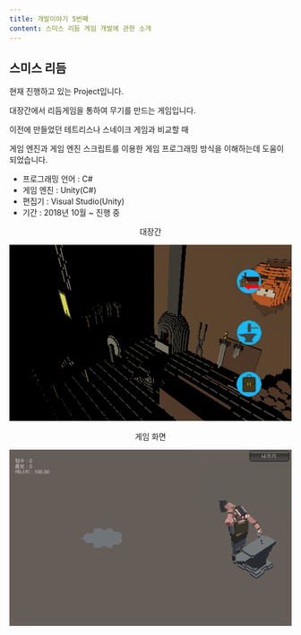 ```yaml
---
title: 개발이야기 5번째
content: 스미스 리듬 게임 개발에 관한 소개
---
```


## 스미스 리듬

현재 진행하고 있는 Project입니다.

대장간에서 리듬게임을 통하여 무기를 만드는 게임입니다.

이전에 만들었던 테트리스나 스네이크 게임과 비교할 때

게임 엔진과 게임 엔진 스크립트를 이용한 게임 프로그래밍 방식을 이해하는데 도움이 되었습니다.

* 프로그래밍 언어 : C#
* 게임 엔진 : Unity(C#)
* 편집기 : Visual Studio(Unity)
* 기간 : 2018년 10월 ~ 진행 중



<center>대장간</center>

![1540351219180](..\img\스미스리듬_대장간.png)



<center>게임 화면</center>

![1540351205751](..\img\스미스리듬_게임화면.png)